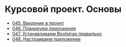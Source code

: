 # Курсовой проект. Основы

- [045. Введение в проект](./045.%20Project%20Introduction)
- [046. Планируем приложение](./046.%20Planning%20the%20App)
- [047. Устанавливаем Bootstrap правильно](./047.%20Installing%20Bootstrap%20Correctly)
- [048. Настраиваем приложение](./048.%20Setting%20up%20the%20Application)
